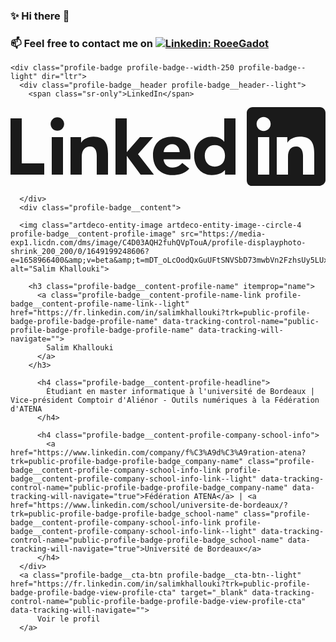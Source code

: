 ### ✨ Hi there 👋 
### 📫 Feel free to contact me on [![Linkedin: RoeeGadot](https://img.shields.io/badge/-salimkhallouki-blue?style=flat-square&logo=Linkedin&logoColor=white&link=https://www.linkedin.com/in/salimkhallouki)](https://www.linkedin.com/in/salimkhallouki/)

<html><head></head><body>
    <link rel="stylesheet" href="https://static-exp1.licdn.com/sc/h/bvct6szbjq1lhkmq97l688bk8">
    
    
    
    
    
    

    <div class="profile-badge profile-badge--width-250 profile-badge--light" dir="ltr">
      <div class="profile-badge__header profile-badge__header--light">
        <span class="sr-only">LinkedIn</span>
        
  <icon class="profile-badge__header-logo-icon profile-badge__header-logo-icon--light" aria-hidden="true">
    <svg xmlns="http://www.w3.org/2000/svg" xmlns:xlink="http://www.w3.org/1999/xlink" viewBox="0 0 84 21" preserveAspectRatio="xMinYMin meet" version="1.1" focusable="false">
    <g class="inbug" stroke="none" stroke-width="1" fill="none" fill-rule="evenodd">
      <path d="M19.479,0 L1.583,0 C0.727,0 0,0.677 0,1.511 L0,19.488 C0,20.323 0.477,21 1.333,21 L19.229,21 C20.086,21 21,20.323 21,19.488 L21,1.511 C21,0.677 20.336,0 19.479,0" class="bug-text-color" transform="translate(63.000000, 0.000000)"></path>
      <path d="M82.479,0 L64.583,0 C63.727,0 63,0.677 63,1.511 L63,19.488 C63,20.323 63.477,21 64.333,21 L82.229,21 C83.086,21 84,20.323 84,19.488 L84,1.511 C84,0.677 83.336,0 82.479,0 Z M71,8 L73.827,8 L73.827,9.441 L73.858,9.441 C74.289,8.664 75.562,7.875 77.136,7.875 C80.157,7.875 81,9.479 81,12.45 L81,18 L78,18 L78,12.997 C78,11.667 77.469,10.5 76.227,10.5 C74.719,10.5 74,11.521 74,13.197 L74,18 L71,18 L71,8 Z M66,18 L69,18 L69,8 L66,8 L66,18 Z M69.375,4.5 C69.375,5.536 68.536,6.375 67.5,6.375 C66.464,6.375 65.625,5.536 65.625,4.5 C65.625,3.464 66.464,2.625 67.5,2.625 C68.536,2.625 69.375,3.464 69.375,4.5 Z" class="background" fill="currentColor"></path>
    </g>
    <g class="linkedin-text">
      <path d="M60,18 L57.2,18 L57.2,16.809 L57.17,16.809 C56.547,17.531 55.465,18.125 53.631,18.125 C51.131,18.125 48.978,16.244 48.978,13.011 C48.978,9.931 51.1,7.875 53.725,7.875 C55.35,7.875 56.359,8.453 56.97,9.191 L57,9.191 L57,3 L60,3 L60,18 Z M54.479,10.125 C52.764,10.125 51.8,11.348 51.8,12.974 C51.8,14.601 52.764,15.875 54.479,15.875 C56.196,15.875 57.2,14.634 57.2,12.974 C57.2,11.268 56.196,10.125 54.479,10.125 L54.479,10.125 Z" fill="currentColor"></path>
      <path d="M47.6611,16.3889 C46.9531,17.3059 45.4951,18.1249 43.1411,18.1249 C40.0001,18.1249 38.0001,16.0459 38.0001,12.7779 C38.0001,9.8749 39.8121,7.8749 43.2291,7.8749 C46.1801,7.8749 48.0001,9.8129 48.0001,13.2219 C48.0001,13.5629 47.9451,13.8999 47.9451,13.8999 L40.8311,13.8999 L40.8481,14.2089 C41.0451,15.0709 41.6961,16.1249 43.1901,16.1249 C44.4941,16.1249 45.3881,15.4239 45.7921,14.8749 L47.6611,16.3889 Z M45.1131,11.9999 C45.1331,10.9449 44.3591,9.8749 43.1391,9.8749 C41.6871,9.8749 40.9121,11.0089 40.8311,11.9999 L45.1131,11.9999 Z" fill="currentColor"></path>
      <polygon fill="currentColor" points="38 8 34.5 8 31 12 31 3 28 3 28 18 31 18 31 13 34.699 18 38.241 18 34 12.533"></polygon>
      <path d="M16,8 L18.827,8 L18.827,9.441 L18.858,9.441 C19.289,8.664 20.562,7.875 22.136,7.875 C25.157,7.875 26,9.792 26,12.45 L26,18 L23,18 L23,12.997 C23,11.525 22.469,10.5 21.227,10.5 C19.719,10.5 19,11.694 19,13.197 L19,18 L16,18 L16,8 Z" fill="currentColor"></path>
      <path d="M11,18 L14,18 L14,8 L11,8 L11,18 Z M12.501,6.3 C13.495,6.3 14.3,5.494 14.3,4.5 C14.3,3.506 13.495,2.7 12.501,2.7 C11.508,2.7 10.7,3.506 10.7,4.5 C10.7,5.494 11.508,6.3 12.501,6.3 Z" fill="currentColor"></path>
      <polygon fill="currentColor" points="3 3 0 3 0 18 9 18 9 15 3 15"></polygon>
    </g>
    </svg>
  </icon>

      </div>
      <div class="profile-badge__content">
        
      <img class="artdeco-entity-image artdeco-entity-image--circle-4  profile-badge__content-profile-image" src="https://media-exp1.licdn.com/dms/image/C4D03AQH2fuhQVpTouA/profile-displayphoto-shrink_200_200/0/1649199248606?e=1658966400&amp;v=beta&amp;t=mDT_oLcOodQxGuUFtSNVSbD73mwbVn2FzhsUy5LUxG4" alt="Salim Khallouki">
  
        <h3 class="profile-badge__content-profile-name" itemprop="name">
          <a class="profile-badge__content-profile-name-link profile-badge__content-profile-name-link--light" href="https://fr.linkedin.com/in/salimkhallouki?trk=public-profile-badge-profile-badge-profile-name" data-tracking-control-name="public-profile-badge-profile-badge-profile-name" data-tracking-will-navigate="">
            Salim Khallouki
          </a>
        </h3>

          <h4 class="profile-badge__content-profile-headline">
            Étudiant en master informatique à l'université de Bordeaux | Vice-président Comptoir d'Aliénor - Outils numériques à la Fédération d'ATENA
          </h4>

          <h4 class="profile-badge__content-profile-company-school-info">
            <a href="https://www.linkedin.com/company/f%C3%A9d%C3%A9ration-atena?trk=public-profile-badge-profile-badge_company-name" class="profile-badge__content-profile-company-school-info-link profile-badge__content-profile-company-school-info-link--light" data-tracking-control-name="public-profile-badge-profile-badge_company-name" data-tracking-will-navigate="true">Fédération ATENA</a> | <a href="https://www.linkedin.com/school/universite-de-bordeaux/?trk=public-profile-badge-profile-badge_school-name" class="profile-badge__content-profile-company-school-info-link profile-badge__content-profile-company-school-info-link--light" data-tracking-control-name="public-profile-badge-profile-badge_school-name" data-tracking-will-navigate="true">Université de Bordeaux</a>
          </h4>
      </div>
      <a class="profile-badge__cta-btn profile-badge__cta-btn--light" href="https://fr.linkedin.com/in/salimkhallouki?trk=public-profile-badge-profile-badge-view-profile-cta" target="_blank" data-tracking-control-name="public-profile-badge-profile-badge-view-profile-cta" data-tracking-will-navigate="">
          Voir le profil
      </a>
<!---->    </div>
  
  </body></html>

<!--
**Axolottl/Axolottl** is a ✨ _special_ ✨ repository because its `README.md` (this file) appears on your GitHub profile.

Here are some ideas to get you started:

- 🔭 I’m currently working on ...
- 🌱 I’m currently learning ...
- 👯 I’m looking to collaborate on ...
- 🤔 I’m looking for help with ...
- 💬 Ask me about ...
- 📫 How to reach me: ...
- 😄 Pronouns: ...
- ⚡ Fun fact: ...
-->

